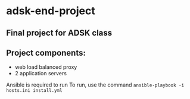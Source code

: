 # adsk-end-project

## Final project for ADSK class

## Project components:

+ web load balanced proxy
+ 2 application servers

Ansible is required to run
To run, use the command `ansible-playbook -i hosts.ini install.yml`
